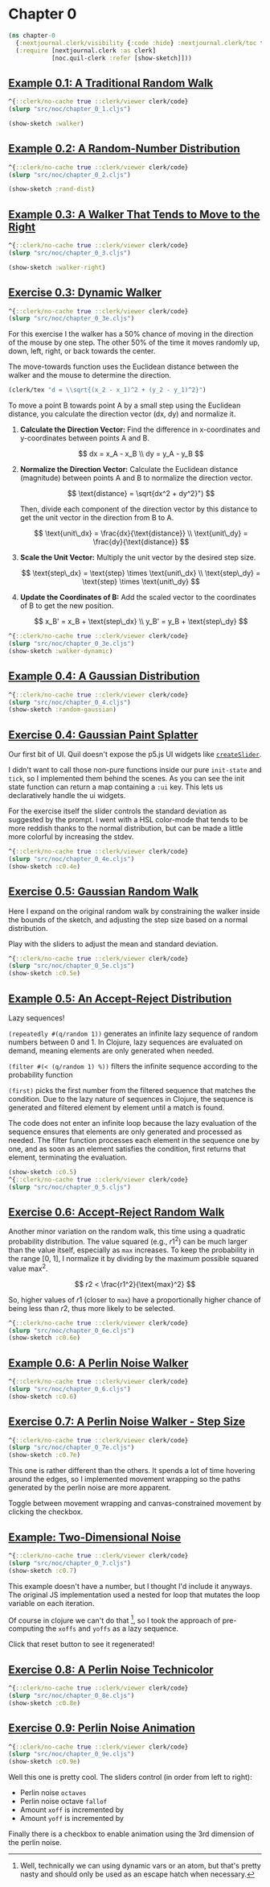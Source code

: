 # Chapter 0

```clojure
(ns chapter-0
  {:nextjournal.clerk/visibility {:code :hide} :nextjournal.clerk/toc true}
  (:require [nextjournal.clerk :as clerk]
            [noc.quil-clerk :refer [show-sketch]]))
```

## [Example 0.1: A Traditional Random Walk](https://natureofcode.com/random/#example-01-a-traditional-random-walk)

```clojure
^{::clerk/no-cache true ::clerk/viewer clerk/code}
(slurp "src/noc/chapter_0_1.cljs")

(show-sketch :walker)
```


## [Example 0.2: A Random-Number Distribution](https://natureofcode.com/random/#example-02-a-random-number-distribution)


```clojure
^{::clerk/no-cache true ::clerk/viewer clerk/code}
(slurp "src/noc/chapter_0_2.cljs")

(show-sketch :rand-dist)
```

## [Example 0.3: A Walker That Tends to Move to the Right](https://natureofcode.com/random/#example-03-a-walker-that-tends-to-move-to-the-right)

```clojure
^{::clerk/no-cache true ::clerk/viewer clerk/code}
(slurp "src/noc/chapter_0_3.cljs")

(show-sketch :walker-right)
```

## [Exercise 0.3: Dynamic Walker](https://natureofcode.com/random/#exercise-03)

```clojure
^{::clerk/no-cache true ::clerk/viewer clerk/code}
(slurp "src/noc/chapter_0_3e.cljs")
```

For this exercise I the walker has a 50% chance of moving in the direction of the mouse by one step.
The other 50% of the time it moves randomly up, down, left, right, or back towards the center.

The move-towards function uses the Euclidean distance between the walker and the mouse to determine the direction.

```clojure
(clerk/tex "d = \\sqrt{(x_2 - x_1)^2 + (y_2 - y_1)^2}")
```

To move a point B towards point A by a small step using the Euclidean distance, you calculate the direction vector (dx, dy) and normalize it.

1. **Calculate the Direction Vector:**
    Find the difference in x-coordinates and y-coordinates between points A and B.

    $$
    dx = x_A - x_B
    \\
    dy = y_A - y_B
    $$

2. **Normalize the Direction Vector:**
    Calculate the Euclidean distance (magnitude) between points A and B to normalize the direction vector.

    $$
    \text{distance} = \sqrt{dx^2 + dy^2}")
    $$

    Then, divide each component of the direction vector by this distance to get the unit vector in the direction from B to A.

    $$
    \text{unit\_dx} = \frac{dx}{\text{distance}}
    \\
    \text{unit\_dy} = \frac{dy}{\text{distance}}
    $$

3. **Scale the Unit Vector:**
   Multiply the unit vector by the desired step size.
 
    $$
    \text{step\_dx} = \text{step} \times \text{unit\_dx}
    \\
    \text{step\_dy} = \text{step} \times \text{unit\_dy}
    $$

4. **Update the Coordinates of B:**
   Add the scaled vector to the coordinates of B to get the new position.

    $$
    x_B' = x_B + \text{step\_dx}
    \\
    y_B' = y_B + \text{step\_dy}
    $$

```clojure
^{::clerk/no-cache true ::clerk/viewer clerk/code}
(slurp "src/noc/chapter_0_3e.cljs")
(show-sketch :walker-dynamic)
```


## [Example 0.4: A Gaussian Distribution](https://natureofcode.com/random/#example-04-a-gaussian-distribution)
```clojure
^{::clerk/no-cache true ::clerk/viewer clerk/code}
(slurp "src/noc/chapter_0_4.cljs")
(show-sketch :random-gaussian)
```


## [Exercise 0.4: Gaussian Paint Splatter](https://natureofcode.com/random/#exercise-04)

Our first bit of UI. Quil doesn't expose the p5.js UI widgets like
[`createSlider`](https://p5js.org/reference/#/p5/createSlider).

I didn't want to call those non-pure functions inside our pure `init-state` and `tick`, so I implemented them behind the scenes. As you can see the init state function can return a map containing a `:ui` key. This lets us declaratively handle the ui widgets.

For the exercise itself the slider controls the standard deviation as suggested by the prompt. I went with a HSL color-mode that tends to be more reddish thanks to the normal distribution, but can be made a little more colorful by increasing the stdev.

```clojure
^{::clerk/no-cache true ::clerk/viewer clerk/code}
(slurp "src/noc/chapter_0_4e.cljs")
(show-sketch :c0.4e)
```


## [Exercise 0.5: Gaussian Random Walk](https://natureofcode.com/random/#exercise-05)

Here I expand on the original random walk by constraining the walker inside the
bounds of the sketch, and adjusting the step size based on a normal distribution.

Play with the sliders to adjust the mean and standard deviation.

```clojure
^{::clerk/no-cache true ::clerk/viewer clerk/code}
(slurp "src/noc/chapter_0_5e.cljs")
(show-sketch :c0.5e)
```


## [Example 0.5: An Accept-Reject Distribution](https://natureofcode.com/random/#example-05-an-accept-reject-distribution)

Lazy sequences!

`(repeatedly #(q/random 1))` generates an infinite lazy sequence of random numbers between 0 and 1. In Clojure, lazy sequences are evaluated on demand, meaning elements are only generated when needed.

`(filter #(< (q/random 1) %))` filters the infinite sequence according to the probability function

`(first)` picks the first number from the filtered sequence that matches the condition. Due to the lazy nature of sequences in Clojure, the sequence is generated and filtered element by element until a match is found.

The code does not enter an infinite loop because the lazy evaluation of the sequence ensures that elements are only generated and processed as needed. The filter function processes each element in the sequence one by one, and as soon as an element satisfies the condition, first returns that element, terminating the evaluation.

```clojure
(show-sketch :c0.5)
^{::clerk/no-cache true ::clerk/viewer clerk/code}
(slurp "src/noc/chapter_0_5.cljs")
```


## [Exercise 0.6: Accept-Reject Random Walk](https://natureofcode.com/random/#exercise-06)

Another minor variation on the random walk, this time using a quadratic
probability distribution.  The value squared (e.g., $r1^2$) can be much larger
than the value itself, especially as `max` increases. To keep the probability in
the range [0, 1], I normalize it by dividing by the maximum possible squared
value $\text{max}^2$.

$$
r2 < \frac{r1^2}{\text{max}^2}
$$

So, higher values of $r1$ (closer to `max`) have a proportionally higher chance
of being less than $r2$, thus more likely to be selected.



```clojure
^{::clerk/no-cache true ::clerk/viewer clerk/code}
(slurp "src/noc/chapter_0_6e.cljs")
(show-sketch :c0.6e)
```


## [Example 0.6: A Perlin Noise Walker](https://natureofcode.com/random/#example-06-a-perlin-noise-walker)

```clojure
^{::clerk/no-cache true ::clerk/viewer clerk/code}
(slurp "src/noc/chapter_0_6.cljs")
(show-sketch :c0.6)
```


## [Exercise 0.7: A Perlin Noise Walker - Step Size](https://natureofcode.com/random/#exercise-07)

```clojure
^{::clerk/no-cache true ::clerk/viewer clerk/code}
(slurp "src/noc/chapter_0_7e.cljs")
(show-sketch :c0.7e)
```

This one is rather different than the others. It spends a lot of time hovering
around the edges, so I implemented movement wrapping so the paths generated by
the perlin noise are more apparent.

Toggle between movement wrapping and canvas-constrained movement by clicking the checkbox.

## [Example: Two-Dimensional Noise](https://natureofcode.com/random/#two-dimensional-noise)


```clojure
^{::clerk/no-cache true ::clerk/viewer clerk/code}
(slurp "src/noc/chapter_0_7.cljs")
(show-sketch :c0.7)
```

This example doesn't have a number, but I thought I'd include it anyways. The
original JS implementation used a nested for loop that mutates the loop variable
on each iteration.

Of course in clojure we can't do that [^um-actually], so I took the approach of pre-computing the `xoffs` and `yoffs` as a lazy sequence.

Click that reset button to see it regenerated!

[^um-actually]: Well, technically we can using dynamic vars or an atom, but that's pretty nasty and should only be used as an escape hatch when necessary.


## [Exercise 0.8: A Perlin Noise Technicolor](https://natureofcode.com/random/#exercise-08)

```clojure
^{::clerk/no-cache true ::clerk/viewer clerk/code}
(slurp "src/noc/chapter_0_8e.cljs")
(show-sketch :c0.8e)
```


## [Exercise 0.9: Perlin Noise Animation](https://natureofcode.com/random/#exercise-08)

```clojure
^{::clerk/no-cache true ::clerk/viewer clerk/code}
(slurp "src/noc/chapter_0_9e.cljs")
(show-sketch :c0.9e)
```

Well this one is pretty cool. The sliders control (in order from left to right):

* Perlin noise `octaves`
* Perlin noise octave `fallof`
* Amount `xoff` is incremented by
* Amount `yoff` is incremented by

Finally there is a checkbox to enable animation using the 3rd dimension of the perlin noise.
